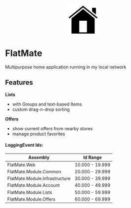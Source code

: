 <p align="center">
  <img src=".github/icon.png" width="100" height="100" />
</p>

# FlatMate

Multipurpose home application running in my local network

## Features

**Lists**
* with Groups and text-based Items
* custom drag-n-drop sorting

**Offers**
* show current offers from nearby stores
* manage product favorites



#### LoggingEvent Ids:
| Assembly                          | Id Range        |
|-----------------------------------|-----------------|
| FlatMate.Web                      | 10.000 - 19.999 |
| FlatMate.Module.Common            | 20.000 - 29.999 |
| FlatMate.Module.Infrastructure    | 30.000 - 39.999 |
| FlatMate.Module.Account           | 40.000 - 49.999 |
| FlatMate.Module.Lists             | 50.000 - 59.999 |
| FlatMate.Module.Offers            | 60.000 - 69.999 |
